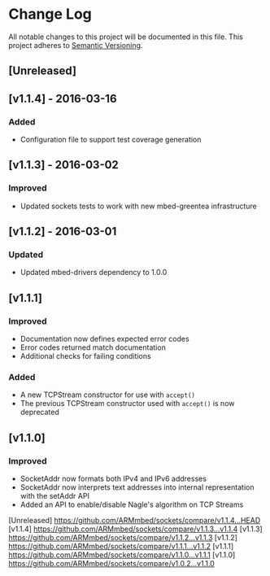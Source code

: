# Change Log
All notable changes to this project will be documented in this file.
This project adheres to [Semantic Versioning](http://semver.org/).

## [Unreleased]

## [v1.1.4] - 2016-03-16
### Added
* Configuration file to support test coverage generation

## [v1.1.3] - 2016-03-02
### Improved
- Updated sockets tests to work with new mbed-greentea infrastructure

## [v1.1.2] - 2016-03-01
### Updated
- Updated mbed-drivers dependency to 1.0.0

## [v1.1.1]
### Improved
- Documentation now defines expected error codes
- Error codes returned match documentation
- Additional checks for failing conditions

### Added
- A new TCPStream constructor for use with ```accept()```
- The previous TCPStream constructor used with ```accept()``` is now deprecated

## [v1.1.0]
### Improved
- SocketAddr now formats both IPv4 and IPv6 addresses
- SocketAddr now interprets text addresses into internal representation with the setAddr API
- Added an API to enable/disable Nagle's algorithm on TCP Streams

[Unreleased] https://github.com/ARMmbed/sockets/compare/v1.1.4...HEAD
[v1.1.4] https://github.com/ARMmbed/sockets/compare/v1.1.3...v1.1.4
[v1.1.3] https://github.com/ARMmbed/sockets/compare/v1.1.2...v1.1.3
[v1.1.2] https://github.com/ARMmbed/sockets/compare/v1.1.1...v1.1.2
[v1.1.1] https://github.com/ARMmbed/sockets/compare/v1.1.0...v1.1.1
[v1.1.0] https://github.com/ARMmbed/sockets/compare/v1.0.2...v1.1.0
